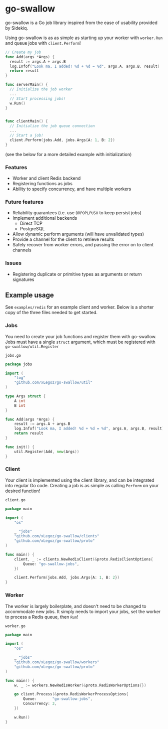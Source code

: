# go-swallow

go-swallow is a Go job library inspired from the ease of usability provided by Sidekiq.

Using go-swallow is as as simple as starting up your worker with `worker.Run` and queue jobs with `client.Perform`!

```go
// Create my job
func Add(args *Args) {
  result := args.A + args.B
  log.Infof("Look ma, I added! %d + %d = %d", args.A, args.B, result)
  return result
}

func serverMain() {
  // Initialize the job worker
  ...
  // Start processing jobs!
  w.Run()
}


func clientMain() {
  // Initialize the job queue connection
  ...
  // Start a job!
  client.Perform(jobs.Add, jobs.Args{A: 1, B: 2})
}
```

(see the below for a more detailed example with initialization)

### Features
- Worker and client Redis backend
- Registering functions as jobs
- Ability to specify concurrency, and have multiple workers

### Future features
- Reliability guarantees (i.e. use `BRPOPLPUSH` to keep persist jobs)
- Implement additional backends
  - Direct TCP
  - PostgreSQL
- Allow dynamic perform arguments (will have unvalidated types)
- Provide a channel for the client to retrieve results
- Safely recover from worker errors, and passing the error on to client channels

### Issues
- Registering duplicate or primitive types as arguments or return signatures

## Example usage

See `examples/redis` for an example client and worker. Below is a shorter copy of the three files needed to get started.

### Jobs
You need to create your job functions and register them with go-swallow. Jobs must have a single `struct` argument, which must be registered with `go-swallow/util.Register`

`jobs.go`
```go
package jobs

import (
	"log"
	"github.com/xLegoz/go-swallow/util"
)

type Args struct {
	A int
	B int
}

func Add(args *Args) {
	result := args.A + args.B
	log.Infof("Look ma, I added! %d + %d = %d", args.A, args.B, result)
	return result
}

func init() {
	util.Register(Add, new(Args))
}
```

### Client
Your client is implemented using the client library, and can be integrated into regular Go code. Creating a job is as simple as calling `Perform` on your desired function!

`client.go`
```go
package main

import (
	"os"

	_ "jobs"
	"github.com/xLegoz/go-swallow/clients"
	"github.com/xLegoz/go-swallow/proto"
)

func main() {
	client, _ := clients.NewRedisClient(&proto.RedisClientOptions{
		Queue: "go-swallow-jobs",
	})

	client.Perform(jobs.Add, jobs.Args{A: 1, B: 2})
}
```

### Worker
The worker is largely boilerplate, and doesn't need to be changed to accommodate new jobs. It simply needs to import your jobs, set the worker to process a Redis queue, then `Run`!

`worker.go`
```go
package main

import (
	"os"

	_ "jobs"
	"github.com/xLegoz/go-swallow/workers"
	"github.com/xLegoz/go-swallow/proto"
)

func main() {
	w, _ := workers.NewRedisWorker(&proto.RedisWorkerOptions{})

	go client.Process(&proto.RedisWorkerProcessOptions{
		Queue:       "go-swallow-jobs",
		Concurrency: 3,
	})

	w.Run()
}
```
